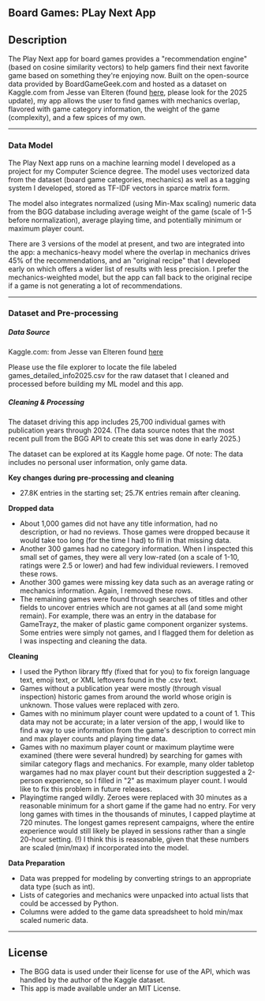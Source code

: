 Board Games: PLay Next App
---
## Description
The Play Next app for board games provides a "recommendation engine" (based on cosine similarity vectors) 
to help gamers find their next favorite game based on something they're enjoying now. Built on the open-source data provided 
by BoardGameGeek.com and hosted as a dataset on Kaggle.com from Jesse van Elteren (found [here](https://www.kaggle.com/datasets/jvanelteren/boardgamegeek-reviews/data), please look for the 2025 update), 
my app allows the user to find games with mechanics overlap, flavored with game category information, the weight of the game (complexity), 
and a few spices of my own.

---
### Data Model

The Play Next app runs on a machine learning model I developed as a project for my Computer Science degree. The model uses vectorized 
data from the dataset (board game categories, mechanics) as well as a tagging system I developed, stored as TF-IDF vectors in sparce matrix form. 

The model also integrates normalized (using Min-Max scaling) numeric data from the BGG database including average weight of the game (scale of 1-5 
before normalization), average playing time, and potentially minimum or maximum player count.

There are 3 versions of the model at present, and two are integrated into the app: a mechanics-heavy model where the overlap in mechanics drives 45% 
of the recommendations, and an "original recipe" that I developed early on which offers a wider list of results with less precision. I prefer the 
mechanics-weighted model, but the app can fall back to the original recipe if a game is not generating a lot of recommendations. 

----
### Dataset and Pre-processing

##### Data Source
Kaggle.com: from Jesse van Elteren found [here](https://www.kaggle.com/datasets/jvanelteren/boardgamegeek-reviews/data)

Please use the file explorer to locate the file labeled games_detailed_info2025.csv for the raw dataset that I cleaned and processed 
before building my ML model and this app. 

##### Cleaning & Processing
The dataset driving this app includes 25,700 individual games with publication years through 2024. (The data source notes that the most recent pull 
from the BGG API to create this set was done in early 2025.)

The dataset can be explored at its Kaggle home page.  Of note: The data includes no personal user information, only game data. 

**Key changes during pre-processing and cleaning**
* 27.8K entries in the starting set; 25.7K entries remain after cleaning.

**Dropped data**
* About 1,000 games did not have any title information, had no description, or had no reviews. Those games were dropped because it would 
take too long (for the time I had) to fill in that missing data.
* Another 300 games had no category information. When I inspected this small set of games, they were all very low-rated (on a scale of 1-10, ratings were 2.5 or lower) 
and had few individual reviewers. I removed these rows.
* Another 300 games were missing key data such as an average rating or mechanics information. Again, I removed these rows. 
* The remaining games were found through searches of titles and other fields to uncover entries which are not games at all (and some might remain). 
For example, there was an entry in the database for GameTrayz, the maker of plastic game component organizer systems. Some entries were simply not games, and I flagged 
them for deletion as I was inspecting and cleaning the data.

**Cleaning**
* I used the Python library ftfy (fixed that for you) to fix foreign language text, emoji text, or XML leftovers found in the .csv text.
* Games without a publication year were mostly (through visual inspection) historic games from around the world whose origin is unknown. Those values were replaced with zero. 
* Games with no minimum player count were updated to a count of 1. This data may not be accurate; in a later version of the app, I would like 
to find a way to use information from the game's description to correct min and max player counts and playing time data. 
* Games with no maximum player count or maximum playtime were examined (there were several hundred) by searching for games with similar category flags and mechanics. 
For example, many older tabletop wargames had no max player count but their description suggested a 2-person experience, so I filled in "2" as maximum player count. I would 
like to fix this problem in future releases. 
* Playingtime ranged wildly.  Zeroes were replaced with 30 minutes as a reasonable minimum for a short game if the game had no entry.  For very long games with times in the thousands 
of minutes, I capped playtime at 720 minutes. The longest games represent campaigns, where the entire experience would still likely be played in sessions 
rather than a single 20-hour setting. (!)  I think this is reasonable, given that these numbers are scaled (min/max) if incorporated into the model. 

**Data Preparation**
* Data was prepped for modeling by converting strings to an appropriate data type (such as int). 
* Lists of categories and mechanics were unpacked into actual lists that could be accessed by Python. 
* Columns were added to the game data spreadsheet to hold min/max scaled numeric data. 

-----
## License

* The BGG data is used under their license for use of the API, which was handled by the author of the Kaggle dataset.
* This app is made available under an MIT License. 

